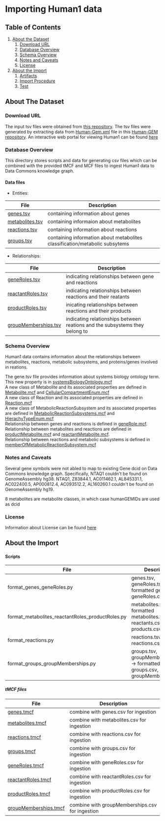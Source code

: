 # Importing Human1 data

## Table of Contents

1. [About the Dataset](#about-the-dataset)
    1. [Download URL](#download-url)
    2. [Database Overview](#database-overview)
    3. [Schema Overview](#schema-overview)
    4. [Notes and Caveats](#notes-and-caveats)
    5. [License](#license)
2. [About the Import](#about-the-import)
    1. [Artifacts](#artifacts)
    2. [Import Procedure](#import-procedure)
    3. [Test](#test)
    
    
## About The Dataset

### Download URL

The input tsv files were obtained from [this repository](https://github.com/paul-shannon/bio-gdb/tree/main/forSam/v1). The tsv files were generated by extracting data from [Human-Gem.xml](https://github.com/SysBioChalmers/Human-GEM/blob/master/model/Human-GEM.xml) file in this [Human-GEM repository](https://github.com/SysBioChalmers/Human-GEM). An interactive web portal for viewing Human1 can be found [here](https://metabolicatlas.org/)

### Database Overview 

This directory stores scripts and data for generating csv files which can be combined with the provided tMCF and MCF files to ingest Human1 data to Data Commons knowledge graph. 

#### Data files <br>

* Entities:

|File| Description|
---------|-----------
|[genes.tsv](https://github.com/khoahoang1891999/ISB_project/tree/main/data/genes.tsv)| containing information about genes|
|[metabolites.tsv](https://github.com/khoahoang1891999/ISB_project/tree/main/data/metabolites.tsv)| containing informaion about metabolites|
|[reactions.tsv](https://github.com/khoahoang1891999/ISB_project/tree/main/data/reactions.tsv)| containing information about reactions|
|[groups.tsv](https://github.com/khoahoang1891999/ISB_project/tree/main/data/groups.tsv)| containing information about metabolites classification/metabolic subsytems|

* Relationships:

|File| Description|
---------|-----------
|[geneRoles.tsv](https://github.com/khoahoang1891999/ISB_project/tree/main/data/geneRoles.tsv)| indicating relationships between gene and reactions|
|[reactantRoles.tsv](https://github.com/khoahoang1891999/ISB_project/tree/main/data/reactantRoles.tsv)| indicating relationships between reactions and their reatants|
|[productRoles.tsv](https://github.com/khoahoang1891999/ISB_project/tree/main/data/productRoles.tsv)| inicating relationships between reactions and their products|
|[groupMemberships.tsv](https://github.com/khoahoang1891999/ISB_project/tree/main/data/groupMemberships.tsv)| indicating relationships between reations and the subsystems they belong to|



### Schema Overview 

Human1 data contains information about the relationships between metabolites, reactions, metabolic subsystems, and proteins/genes involved in reations. 

The gene.tsv file provides information about systems biology ontology term. This new property is in [systemsBiologyOntology.mcf](https://github.com/khoahoang1891999/ISB_project/blob/main/MCF%20files/systemsBiologyOntologyTerm.mcf) <br>
A new class of Metabolite and its associated properties are defined in [Metabolite.mcf](https://github.com/khoahoang1891999/ISB_project/blob/main/MCF%20files/Metabolite.mcf) and [CellularCompartmentEnum.mcf](https://github.com/khoahoang1891999/ISB_project/blob/main/MCF%20files/CellularCompartmentEnum.mcf) <br>
A new class of Reaction and its associated properties are defined in [Reaction.mcf](https://github.com/khoahoang1891999/ISB_project/blob/main/MCF%20files/Reaction.mcf)<br>
A new class of MetabolicReactionSubsystem and its associated properties are defined in [MetabolicReactionSubsystems.mcf](https://github.com/khoahoang1891999/ISB_project/blob/main/MCF%20files/MetabolicReactionSubsystem.mcf) and [HierachyTypeEnum.mcf](https://github.com/khoahoang1891999/ISB_project/blob/main/MCF%20files/HierachyTypeEnum.mcf) <br>
Relationship between genes and reactions is defined in [geneRole.mcf](https://github.com/khoahoang1891999/ISB_project/blob/main/MCF%20files/geneRole.mcf). <br> 
Relationship between metabolites and reactions are defined in [productMetabolite.mcf](https://github.com/khoahoang1891999/ISB_project/blob/main/MCF%20files/productMetabolite.mcf) and [reactantMetabolite.mcf](https://github.com/khoahoang1891999/ISB_project/blob/main/MCF%20files/reactantMetabolite.mcf). <br>
Relationship between reactions and metabolic subsystems is defined in [memberOfMetabolicReactionSubsystem.mcf](https://github.com/khoahoang1891999/ISB_project/blob/main/MCF%20files/memberOfMetabolicReactionSubsystem.mcf)

### Notes and Caveats

Several gene symbols were not abled to map to existing Gene dcid on Data Commons knowledge graph. Specifically, NTAQ1 couldn't be found on GenomeAssembly hg38. NTAQ1, Z83844.1, AC011462.1, AL845331.1, AC022400.5, AP000812.4, AC093512.2, AL160260.1 couldn't be found on GenomeAssembly hg19. <br>

8 metabolites are metabolite classes, in which case humanGEMIDs are used as dcid <br>

### License

Information about License can be found [here](https://github.com/SysBioChalmers/Human-GEM/blob/master/LICENSE.md)

## About the Import 
### 

#### Scripts
|File| Description|
---------|-----------
|format_genes_geneRoles.py |genes.tsv, geneRoles.tsv -> formatted genes.csv, geneRoles.csv|
|format_metabolites_reactantRoles_productRoles.py| metabolites.tsv -> formatted metabolites.csv, reactants.csv, products.csv|
|format_reactions.py| reactions.tsv -> reactions.csv|
|format_groups_groupMemberships.py| groups.tsv, groupMemberships.tsv -> formatted groups.csv, groupMemberships.tsv|

##### tMCF files
|File| Description|
---------|-----------
|[genes.tmcf](https://github.com/khoahoang1891999/ISB_project/blob/main/tMCF%20files/genes.tmcf)| combine with genes.csv for ingestion  |
|[metabolites.tmcf](https://github.com/khoahoang1891999/ISB_project/blob/main/tMCF%20files/metabolites.tmcf)| combine with metabolites.csv for ingestion  |
|[reactions.tmcf](https://github.com/khoahoang1891999/ISB_project/blob/main/tMCF%20files/reactions.tmcf)| combine with reactions.csv for ingestion  |
|[groups.tmcf](https://github.com/khoahoang1891999/ISB_project/blob/main/tMCF%20files/groups.tmcf)| combine with groups.csv for ingestion  |
|[geneRoles.tmcf](https://github.com/khoahoang1891999/ISB_project/blob/main/tMCF%20files/geneRoles.tmcf)| combine with geneRoles.csv for ingestion  |
|[reactantRoles.tmcf](https://github.com/khoahoang1891999/ISB_project/blob/main/tMCF%20files/reactantRoles.tmcf)| combine with reactantRoles.csv for ingestion  |
|[productRoles.tmcf](https://github.com/khoahoang1891999/ISB_project/blob/main/tMCF%20files/productRoles.tmcf)| combine with productRoles.csv for ingestion  |
|[groupMemberships.tmcf](https://github.com/khoahoang1891999/ISB_project/blob/main/tMCF%20files/groupMemberships.tmcf)| combine with groupMemberships.csv for ingestion  |
